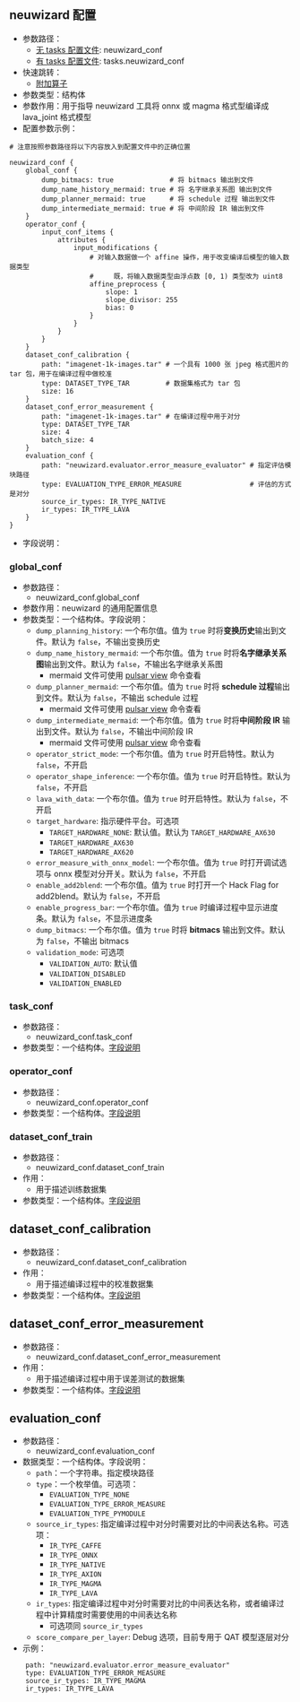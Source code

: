 ## neuwizard 配置
* 参数路径：
  * [无 tasks 配置文件](/super_pulsar/config/config_without_tasks.md): neuwizard_conf
  * [有 tasks 配置文件](/super_pulsar/config/config_with_tasks.md): tasks.neuwizard_conf
* 快速跳转：
  * [附加算子](neuwizard_conf/operator_conf.md)
* 参数类型：结构体
* 参数作用：用于指导 neuwizard 工具将 onnx 或 magma 格式型编译成 lava_joint 格式模型
* 配置参数示例：

```prototxt
# 注意按照参数路径将以下内容放入到配置文件中的正确位置

neuwizard_conf {
    global_conf {
        dump_bitmacs: true              # 将 bitmacs 输出到文件
        dump_name_history_mermaid: true # 将 名字继承关系图 输出到文件
        dump_planner_mermaid: true      # 将 schedule 过程 输出到文件
        dump_intermediate_mermaid: true # 将 中间阶段 IR 输出到文件
    }
    operator_conf {
        input_conf_items {
            attributes {
                input_modifications {
                    # 对输入数据做一个 affine 操作，用于改变编译后模型的输入数据类型
                    #     既，将输入数据类型由浮点数 [0, 1) 类型改为 uint8
                    affine_preprocess {
                        slope: 1
                        slope_divisor: 255
                        bias: 0
                    }
                }
            }
        }
    }
    dataset_conf_calibration {
        path: "imagenet-1k-images.tar" # 一个具有 1000 张 jpeg 格式图片的 tar 包，用于在编译过程中做校准
        type: DATASET_TYPE_TAR         # 数据集格式为 tar 包
        size: 16
    }
    dataset_conf_error_measurement {
        path: "imagenet-1k-images.tar" # 在编译过程中用于对分
        type: DATASET_TYPE_TAR
        size: 4
        batch_size: 4
    }
    evaluation_conf {
        path: "neuwizard.evaluator.error_measure_evaluator" # 指定评估模块路径
        type: EVALUATION_TYPE_ERROR_MEASURE                 # 评估的方式是对分
        source_ir_types: IR_TYPE_NATIVE
        ir_types: IR_TYPE_LAVA
    }
}
```

* 字段说明：
### global_conf
* 参数路径：
  * neuwizard_conf.global_conf
* 参数作用：neuwizard 的通用配置信息
* 参数类型：一个结构体。字段说明：
  * `dump_planning_history`: 一个布尔值。值为 `true` 时将**变换历史**输出到文件。默认为 `false`，不输出变换历史
  * `dump_name_history_mermaid`: 一个布尔值。值为 `true` 时将**名字继承关系图**输出到文件。默认为 `false`，不输出名字继承关系图
    * mermaid 文件可使用 [pulsar view](/super_pulsar/pulsar_view.md) 命令查看
  * `dump_planner_mermaid`: 一个布尔值。值为 `true` 时将 **schedule 过程**输出到文件。默认为 `false`，不输出 schedule 过程
    * mermaid 文件可使用 [pulsar view](/super_pulsar/pulsar_view.md) 命令查看
  * `dump_intermediate_mermaid`: 一个布尔值。值为 `true` 时将**中间阶段 IR** 输出到文件。默认为 `false`，不输出中间阶段 IR
    * mermaid 文件可使用 [pulsar view](/super_pulsar/pulsar_view.md) 命令查看
  * `operator_strict_mode`: 一个布尔值。值为 `true` 时开启特性。默认为 `false`，不开启
  * `operator_shape_inference`: 一个布尔值。值为 `true` 时开启特性。默认为 `false`，不开启
  * `lava_with_data`: 一个布尔值。值为 `true` 时开启特性。默认为 `false`，不开启
  * `target_hardware`: 指示硬件平台。可选项
    * `TARGET_HARDWARE_NONE`: 默认值。默认为 `TARGET_HARDWARE_AX630`
    * `TARGET_HARDWARE_AX630`
    * `TARGET_HARDWARE_AX620`
  * `error_measure_with_onnx_model`: 一个布尔值。值为 `true` 时打开调试选项与 onnx 模型对分开关。默认为 `false`，不开启
  * `enable_add2blend`: 一个布尔值。值为 `true` 时打开一个 Hack Flag for add2blend。默认为 `false`，不开启
  * `enable_progress_bar`: 一个布尔值。值为 `true` 时编译过程中显示进度条。默认为 `false`，不显示进度条
  * `dump_bitmacs`: 一个布尔值。值为 `true` 时将 **bitmacs** 输出到文件。默认为 `false`，不输出 bitmacs
  * `validation_mode`: 可选项
    * `VALIDATION_AUTO`: 默认值
    * `VALIDATION_DISABLED`
    * `VALIDATION_ENABLED`

### task_conf
* 参数路径：
  * neuwizard_conf.task_conf
* 参数类型：一个结构体。[字段说明](neuwizard_conf/task_conf.md)

### operator_conf
* 参数路径：
  * neuwizard_conf.operator_conf
* 参数类型：一个结构体。[字段说明](neuwizard_conf/operator_conf.md)

### dataset_conf_train
* 参数路径：
  * neuwizard_conf.dataset_conf_train
* 作用：
  * 用于描述训练数据集
* 参数类型：一个结构体。[字段说明](/super_pulsar/config/neuwizard_conf/dataset.md#DatasetConfiguration)

## dataset_conf_calibration
* 参数路径：
  * neuwizard_conf.dataset_conf_calibration
* 作用：
  * 用于描述编译过程中的校准数据集
* 参数类型：一个结构体。[字段说明](/super_pulsar/config/neuwizard_conf/dataset.md#DatasetConfiguration)

## dataset_conf_error_measurement
* 参数路径：
  * neuwizard_conf.dataset_conf_error_measurement
* 作用：
  * 用于描述编译过程中用于误差测试的数据集
* 参数类型：一个结构体。[字段说明](/super_pulsar/config/neuwizard_conf/dataset.md#DatasetConfiguration)

## evaluation_conf
* 参数路径：
  * neuwizard_conf.evaluation_conf
* 数据类型：一个结构体。字段说明：
  * `path`：一个字符串。指定模块路径
  * `type`：一个枚举值。可选项：
    * `EVALUATION_TYPE_NONE`
    * `EVALUATION_TYPE_ERROR_MEASURE`
    * `EVALUATION_TYPE_PYMODULE`
  * `source_ir_types`: 指定编译过程中对分时需要对比的中间表达名称。可选项：
    * `IR_TYPE_CAFFE`
    * `IR_TYPE_ONNX`
    * `IR_TYPE_NATIVE`
    * `IR_TYPE_AXION`
    * `IR_TYPE_MAGMA`
    * `IR_TYPE_LAVA`
  * `ir_types`: 指定编译过程中对分时需要对比的中间表达名称，或者编译过程中计算精度时需要使用的中间表达名称
    * 可选项同 `source_ir_types`
  * `score_compare_per_layer`: Debug 选项，目前专用于 QAT 模型逐层对分
* 示例：

```prototxt
    path: "neuwizard.evaluator.error_measure_evaluator"
    type: EVALUATION_TYPE_ERROR_MEASURE
    source_ir_types: IR_TYPE_MAGMA
    ir_types: IR_TYPE_LAVA
```
